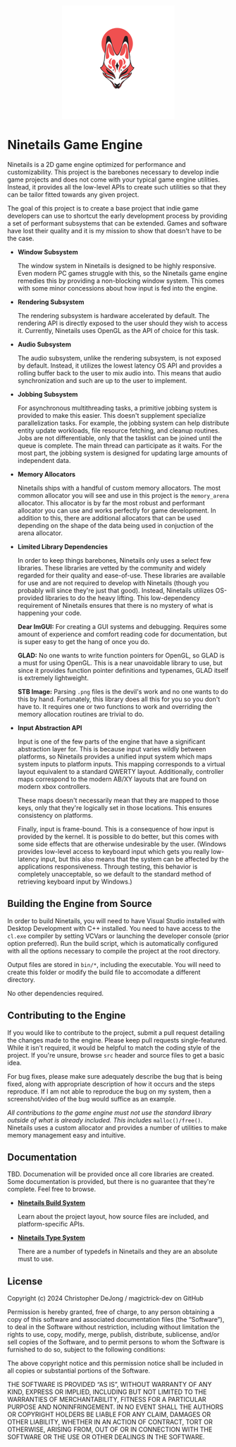 <p align="center"><a href="https://www.vecteezy.com"><img src="./doc/display.jpg" style="display: inline-text;" width="256px" /></a></p>

# Ninetails Game Engine

Ninetails is a 2D game engine optimized for performance and customizability. This
project is the barebones necessary to develop indie game projects and does not come
with your typical game engine utilities. Instead, it provides all the low-level APIs
to create such utilities so that they can be tailor fitted towards any given project.

The goal of this project is to create a base project that indie game developers can
use to shortcut the early development process by providing a set of performant subsystems
that can be extended. Games and software have lost their quality and it is my mission to
show that doesn't have to be the case.

- **Window Subsystem**

    The window system in Ninetails is designed to be highly responsive. Even modern
    PC games struggle with this, so the Ninetails game engine remedies this by providing
    a non-blocking window system. This comes with some minor concessions about how input
    is fed into the engine.

- **Rendering Subsystem**

    The rendering subsystem is hardware accelerated by default. The rendering API is
    directly exposed to the user should they wish to access it. Currently, Ninetails
    uses OpenGL as the API of choice for this task.

- **Audio Subsystem**

    The audio subsystem, unlike the rendering subsystem, is not exposed by default.
    Instead, it utilizes the lowest latency OS API and provides a rolling buffer
    back to the user to mix audio into. This means that audio synchronization and
    such are up to the user to implement.

- **Jobbing Subsystem**

    For asynchronous multithreading tasks, a primitive jobbing system is provided
    to make this easier. This doesn't supplement specialize parallelization tasks.
    For example, the jobbing system can help distribute entity update workloads,
    file resource fetching, and cleanup routines. Jobs are not differentiable,
    only that the tasklist can be joined until the queue is complete. The main
    thread can participate as it waits. For the most part, the jobbing system is
    designed for updating large amounts of independent data.

- **Memory Allocators**

    Ninetails ships with a handful of custom memory allocators. The most common
    allocator you will see and use in this project is the `memory_arena` allocator.
    This allocator is by far the most robust and performant allocator you can use
    and works perfectly for game development. In addition to this, there are additional
    allocators that can be used depending on the shape of the data being used in
    conjuction of the arena allocator.

- **Limited Library Dependencies**

    In order to keep things barebones, Ninetails only uses a select few libraries.
    These libraries are vetted by the community and widely regarded for their quality
    and ease-of-use. These libraries are available for use and are not required to
    develop with Ninetails (though you probably will since they're just that good).
    Instead, Ninetails utilizes OS-provided libraries to do the heavy lifting. This
    low-dependency requirement of Ninetails ensures that there is no mystery of what
    is happening your code.

    **Dear ImGUI:** For creating a GUI systems and debugging. Requires some amount
    of experience and comfort reading code for documentation, but is super easy to
    get the hang of once you do.

    **GLAD:** No one wants to write function pointers for OpenGL, so GLAD is a must
    for using OpenGL. This is a near unavoidable library to use, but since it provides
    function pointer definitions and typenames, GLAD itself is extremely lightweight.

    **STB Image:** Parsing `.png` files is the devil's work and no one wants to do
    this by hand. Fortunately, this library does all this for you so you don't have to.
    It requires one or two functions to work and overriding the memory allocation
    routines are trivial to do.

- **Input Abstraction API**

    Input is one of the few parts of the engine that have a significant abstraction
    layer for. This is because input varies wildly between platforms, so Ninetails
    provides a unified input system which maps system inputs to platform inputs.
    This mapping corresponds to a virtual layout equivalent to a standard QWERTY
    layout. Additionally, controller maps correspond to the modern AB/XY layouts
    that are found on modern xbox controllers.

    These maps doesn't necessarily mean that they are mapped to those keys, only
    that they're logically set in those locations. This ensures consistency on
    platforms.

    Finally, input is frame-bound. This is a consequence of how input is provided
    by the kernel. It is possible to do better, but this comes with some side effects
    that are otherwise undesirable by the user. (Windows provides low-level access to
    keyboard input which gets you really low-latency input, but this also means that
    the system can be affected by the applications responsiveness. Through testing,
    this behavior is completely unacceptable, so we default to the standard method
    of retrieving keyboard input by Windows.)

## Building the Engine from Source

In order to build Ninetails, you will need to have Visual Studio installed with
Desktop Development with C++ installed. You need to have access to the `cl.exe`
compiler by setting VCVars or launching the developer console (prior option preferred).
Run the build script, which is automatically configured with all the options necessary
to compile the project at the root directory.

Output files are stored in `bin/*`, including the executable. You will need to create
this folder or modify the build file to accomodate a different directory.

No other dependencies required.

## Contributing to the Engine

If you would like to contribute to the project, submit a pull request detailing
the changes made to the engine. Please keep pull requests single-featured. While
it isn't required, it would be helpful to match the coding style of the project.
If you're unsure, browse `src` header and source files to get a basic idea.

For bug fixes, please make sure adequately describe the bug that is being fixed, along
with appropriate description of how it occurs and the steps reproduce. If I am not
able to reproduce the bug on my system, then a screenshot/video of the bug would
suffice as an example.

*All contributions to the game engine must not use the standard library outside
of what is already included. This includes* `malloc()/free()`. Ninetails uses
a custom allocator and provides a number of utilities to make memory management
easy and intuitive.

## Documentation

TBD. Documenation will be provided once all core libraries are created. Some documentation
is provided, but there is no guarantee that they're complete. Feel free to browse.

- **[Ninetails Build System](./doc/BUILD_SYSTEM.md)**

    Learn about the project layout, how source files are included, and platform-specific APIs.

- **[Ninetails Type System](./doc/TYPE_SYSTEM.md)**

    There are a number of typedefs in Ninetails and they are an absolute must to use.

## License

Copyright (c) 2024 Christopher DeJong / magictrick-dev on GitHub

Permission is hereby granted, free of charge, to any person obtaining a copy of
this software and associated documentation files (the “Software”), to deal in
the Software without restriction, including without limitation the rights to
use, copy, modify, merge, publish, distribute, sublicense, and/or sell copies
of the Software, and to permit persons to whom the Software is furnished to do
so, subject to the following conditions:

The above copyright notice and this permission notice shall be included in all
copies or substantial portions of the Software.

THE SOFTWARE IS PROVIDED “AS IS”, WITHOUT WARRANTY OF ANY KIND, EXPRESS OR
IMPLIED, INCLUDING BUT NOT LIMITED TO THE WARRANTIES OF MERCHANTABILITY,
FITNESS FOR A PARTICULAR PURPOSE AND NONINFRINGEMENT. IN NO EVENT SHALL THE
AUTHORS OR COPYRIGHT HOLDERS BE LIABLE FOR ANY CLAIM, DAMAGES OR OTHER
LIABILITY, WHETHER IN AN ACTION OF CONTRACT, TORT OR OTHERWISE, ARISING FROM,
OUT OF OR IN CONNECTION WITH THE SOFTWARE OR THE USE OR OTHER DEALINGS IN THE
SOFTWARE.
